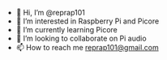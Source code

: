 - 👋 Hi, I’m @reprap101
- 👀 I’m interested in Raspberry Pi and Picore
- 🌱 I’m currently learning Picore
- 💞️ I’m looking to collaborate on Pi audio
- 📫 How to reach me reprap101@gmail.com

<!---
reprap101/reprap101 is a ✨ special ✨ repository because its `README.md` (this file) appears on your GitHub profile.
You can click the Preview link to take a look at your changes.
--->
